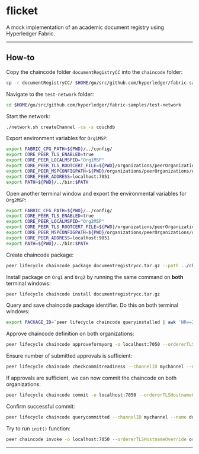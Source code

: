 # flicket
A mock implementation of an academic document registry using Hyperledger Fabric.

***

## How-to

Copy the chaincode folder `documentRegistryCC` into the `chaincode` folder:
```bash
cp -r documentRegistryCC/ $HOME/go/src/github.com/hyperledger/fabric-samples/chaincodes/
```

Navigate to the `test-network` folder:
```bash
cd $HOME/go/src/github.com/hyperledger/fabric-samples/test-network
```

Start the network:
```bash
./network.sh createChannel -ca -s couchdb
```

Export environment variables for `Org1MSP`:
```bash
export FABRIC_CFG_PATH=${PWD}/../config/
export CORE_PEER_TLS_ENABLED=true
export CORE_PEER_LOCALMSPID="Org1MSP"
export CORE_PEER_TLS_ROOTCERT_FILE=${PWD}/organizations/peerOrganizations/org1.example.com/peers/peer0.org1.example.com/tls/ca.crt
export CORE_PEER_MSPCONFIGPATH=${PWD}/organizations/peerOrganizations/org1.example.com/users/Admin@org1.example.com/msp
export CORE_PEER_ADDRESS=localhost:7051
export PATH=${PWD}/../bin:$PATH
```

Open another terminal window and export the environmental variables for `Org2MSP`:
```bash
export FABRIC_CFG_PATH=${PWD}/../config/
export CORE_PEER_TLS_ENABLED=true
export CORE_PEER_LOCALMSPID="Org2MSP"
export CORE_PEER_TLS_ROOTCERT_FILE=${PWD}/organizations/peerOrganizations/org2.example.com/peers/peer0.org2.example.com/tls/ca.crt
export CORE_PEER_MSPCONFIGPATH=${PWD}/organizations/peerOrganizations/org2.example.com/users/Admin@org2.example.com/msp
export CORE_PEER_ADDRESS=localhost:9051
export PATH=${PWD}/../bin:$PATH
```

Create chaincode package:
```bash
peer lifecycle chaincode package documentregistrycc.tar.gz --path ../chaincode/documentRegistryCC --lang node --label documentregistrycc_1.0
```

Install package on `Org1` and `Org2` by running the same command on **both** terminal windows:
```bash
peer lifecycle chaincode install documentregistrycc.tar.gz
```

Query and save chaincode package identifier. Do this on both terminal windows:
```bash
export PACKAGE_ID=`peer lifecycle chaincode queryinstalled | awk 'NR==2{print $3}'`
```

Approve chaincode definition on both organizations:
```bash
peer lifecycle chaincode approveformyorg -o localhost:7050 --ordererTLSHostnameOverride orderer.example.com --channelID mychannel --name documentregistrycc --version 1.0 --package-id $PACKAGE_ID --sequence 1 --cafile ${PWD}/organizations/ordererOrganizations/example.com/orderers/orderer.example.com/msp/tlscacerts/tlsca.example.com-cert.pem
```

Ensure number of submitted approvals is sufficient:
```bash
peer lifecycle chaincode checkcommitreadiness --channelID mychannel --name documentregistrycc --version 1.0 --sequence 1 --tls --cafile ${PWD}/organizations/ordererOrganizations/example.com/orderers/orderer.example.com/msp/tlscacerts/tlsca.example.com-cert.pem --output json
```

If approvals are sufficient, we can now commit the chaincode on both organizations:
```bash
peer lifecycle chaincode commit -o localhost:7050 --ordererTLSHostnameOverride orderer.example.com --channelID mychannel --name documentregistrycc --version 1.0 --sequence 1 --tls --cafile ${PWD}/organizations/ordererOrganizations/example.com/orderers/orderer.example.com/msp/tlscacerts/tlsca.example.com-cert.pem --peerAddresses localhost:7051 --tlsRootCertFiles ${PWD}/organizations/peerOrganizations/org1.example.com/peers/peer0.org1.example.com/tls/ca.crt --peerAddresses localhost:9051 --tlsRootCertFiles ${PWD}/organizations/peerOrganizations/org2.example.com/peers/peer0.org2.example.com/tls/ca.crt
```

Confirm successful commit:
```bash
peer lifecycle chaincode querycommitted --channelID mychannel --name documentregistrycc --cafile ${PWD}/organizations/ordererOrganizations/example.com/orderers/orderer.example.com/msp/tlscacerts/tlsca.example.com-cert.pem
```
Try to run `init()` function:
```bash
peer chaincode invoke -o localhost:7050 --ordererTLSHostnameOverride orderer.example.com --tls --cafile ${PWD}/organizations/ordererOrganizations/example.com/orderers/orderer.example.com/msp/tlscacerts/tlsca.example.com-cert.pem -C mychannel -n documentregistrycc --peerAddresses localhost:7051 --tlsRootCertFiles ${PWD}/organizations/peerOrganizations/org1.example.com/peer0.org1.example.com/tls/ca.crt --peerAddresses localhost:9051 --tlsRootCertFiles ${PWD}/organizations/peerOrganizations/org2.example.com/peers/peer0.org2.example.com/tls/ca.crt -c '{"function":"init","Args":[]}'
```

***